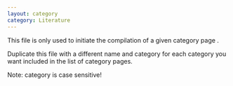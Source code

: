 ```yaml
---
layout: category
category: Literature
---
```


This file is only used to initiate the compilation of a given category page .

Duplicate this file with a different name and category for each category you want included in the list of category pages.

Note: category is case sensitive!
